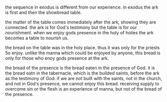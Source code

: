 the sequence in exodus is different from our experience. in exodus the ark
is first and then the showbread table.

the matter of the table comes immediately after the ark, showing they are connected.
the ark is for God's testimony but the table is for our nourishment. when we enjoy gods presence in the holy of holies the ark becomes a table to nourish us.

the bread on the table was in the holy place. thus it was only for the priests 5o enjoy. unlike the manna which could be enjoyed by anyone, this bread is only for those who enoy gods presence at the ark.

the bread of the presence is the bread eaten in the presence of God. it is the bread eatn in the tabernacle, which is the builded saints, before the ark as the testimony of God. if we are not built with the saints, not in the church, and not in God's presence, we cannot enjoy this bread. receiving supply to overcome sin or the flesh is an experience of manna, but not of the bread of the presence. 

